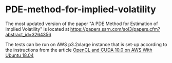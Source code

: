 # PDE-method-for-implied-volatility

 

The most updated version of the paper "A PDE Method for Estimation of Implied Volatility" is located at 
https://papers.ssrn.com/sol3/papers.cfm?abstract_id=3264356

The tests can be run on AWS p3.2xlarge instance that is set-up according to the instructions from the article 
[OpenCL and CUDA 10.0 on AWS With Ubuntu 18.04](https://imomath.com/bmath/index.cgi?page=notesMTH4300openCLAndCUDA10OnAWS)
